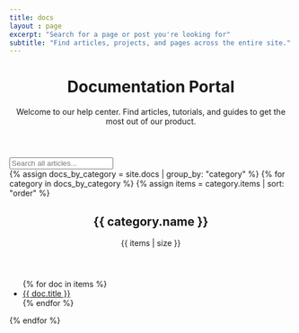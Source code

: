 ```yaml
---
title: docs
layout : page
excerpt: "Search for a page or post you're looking for"
subtitle: "Find articles, projects, and pages across the entire site."
---
```


<div class="sf-container">
  <header class="docs-header">
    <h1 class="sf-h1">Documentation Portal</h1>
    <p class="sf-text--large sf-text--muted">
      Welcome to our help center. Find articles, tutorials, and guides to get the most out of our product.
    </p>
  </header>
  <!-- Search Bar -->
  <div class="docs-search">
    <i class="ph-bold ph-magnifying-glass docs-search__icon"></i>
    <input type="search" id="docs-search-input" class="docs-search__input" placeholder="Search all articles...">
  </div>
  <!-- Category Grid -->
  <div class="docs-category-grid" id="docs-category-grid">
    {% assign docs_by_category = site.docs | group_by: "category" %}
    {% for category in docs_by_category %}
      {% assign items = category.items | sort: "order" %}
      <div class="docs-category-card" data-category-name="{{ category.name | downcase }}">
        <header class="docs-category-card__header">
          <i class="ph-bold ph-folder-simple"></i>
          <h2 class="docs-category-card__title">{{ category.name }}</h2>
          <span class="docs-category-card__count">{{ items | size }}</span>
        </header>
        <ul class="docs-category-card__list">
          {% for doc in items %}
            <li class="docs-category-card__item" data-doc-title="{{ doc.title | downcase }}">
              <a href="{{ doc.url | relative_url }}">
                <i class="ph-bold ph-file-text"></i>
                <span>{{ doc.title }}</span>
              </a>
            </li>
          {% endfor %}
        </ul> 
      </div>
    {% endfor %}
  </div>

</div>

<script>
    // assets/js/docs.js

document.addEventListener('DOMContentLoaded', () => {
  
  // ... your existing code for TOC and scroll-spying ...

  // --- Live Search for Docs Homepage ---
  const searchInput = document.getElementById('docs-search-input');
  const categoryGrid = document.getElementById('docs-category-grid');

  if (searchInput && categoryGrid) {
    const allCards = Array.from(categoryGrid.querySelectorAll('.docs-category-card'));
    const allItems = Array.from(categoryGrid.querySelectorAll('.docs-category-card__item'));

    searchInput.addEventListener('input', (e) => {
      const searchTerm = e.target.value.toLowerCase().trim();

      // If search is empty, show everything and exit
      if (searchTerm === '') {
        allCards.forEach(card => card.classList.remove('is-hidden'));
        allItems.forEach(item => item.classList.remove('is-hidden'));
        return;
      }
      
      // Filter individual doc items first
      allItems.forEach(item => {
        const title = item.dataset.docTitle || '';
        const isVisible = title.includes(searchTerm);
        item.classList.toggle('is-hidden', !isVisible);
      });

      // Then, hide any category cards that are now empty
      allCards.forEach(card => {
        const visibleItems = card.querySelectorAll('.docs-category-card__item:not(.is-hidden)');
        const hasVisibleItems = visibleItems.length > 0;
        card.classList.toggle('is-hidden', !hasVisibleItems);
      });
    });
  }
});
    </script>